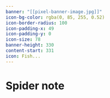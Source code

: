 ```yaml
---
banner: "[[pixel-banner-image.jpg]]"
icon-bg-color: rgba(0, 85, 255, 0.52)
icon-border-radius: 100
icon-padding-x: 49
icon-padding-y: 0
icon-size: 78
banner-height: 330
content-start: 331
icon: Fish...
---
```


# Spider note